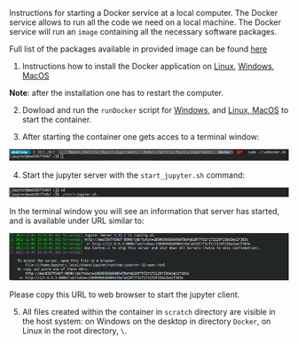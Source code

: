Instructions for starting a Docker service at a local computer. 
The Docker service allows to run all the code we need on a local machine. The Docker service will run an ```image```
containing all the necessary software packages.

Full list of the packages available in provided image can be found [here](https://hub.docker.com/r/akalinow/root-fedora35)


1. Instructions how to install the Docker application on 
[Linux](https://docs.docker.com/install/linux/docker-ce/fedora/), 
[Windows](https://docs.docker.com/docker-for-windows/),
[MacOS](https://docs.docker.com/docker-for-mac/install/)

**Note**: after the installation one has to restart the computer.

2. Dowload and run the ```runDocker``` script for [Windows](runDocker.bat), and [Linux, MacOS](runDocker.sh) 
   to start the container.

3. After starting the container one gets acces to a terminal window:

![terminal_1.png](terminal_1.png)


4. Start the jupyter server with the ```start_jupyter.sh``` command:

![terminal_2.png](terminal_2.png)

In the terminal window you will see an information that server has started, and is available under URL similar to:

![terminal_3.png](terminal_3.png)

Please copy this URL to web browser to start the jupyter client.

5. All files created within the container in ```scratch``` directory are visible in the host system:
on Windows on the desktop in directory ```Docker```, on Linux in the root directory, ```\```.







